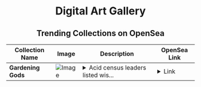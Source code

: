 <div align="center">

# Digital Art Gallery

## Trending Collections on OpenSea

| Collection Name                       | Image                                                                                     | Description                       | OpenSea Link                                                                                          |
|---------------------------------------|-------------------------------------------------------------------------------------------|-----------------------------------|--------------------------------------------------------------------------------------------------------|
| **Gardening Gods** | ![Image](https://i.seadn.io/s/raw/files/2442c12f4199b7ba33585d0e3072ff36.jpg?w=500&auto=format?w=200&auto=format) | <details><summary>Acid census leaders listed wis...</summary>Acid census leaders listed wise rebates automobiles poland that</details> | <details><summary>Link</summary>[Gardening Gods](https://opensea.io/collection/gardening-gods)</details> |

</div>